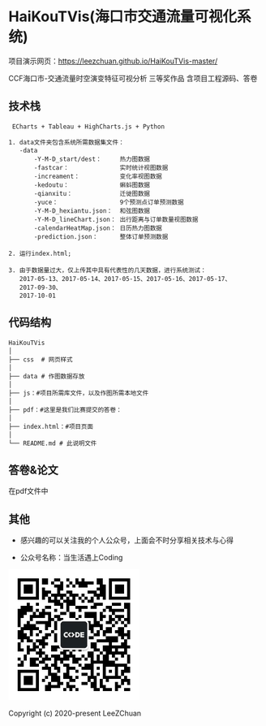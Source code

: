 # HaiKouTVis(海口市交通流量可视化系统)

项目演示网页：https://leezchuan.github.io/HaiKouTVis-master/

 CCF海口市-交通流量时空演变特征可视分析 三等奖作品 
 含项目工程源码、答卷

 ## 技术栈
     ECharts + Tableau + HighCharts.js + Python

`````
1. data文件夹包含系统所需数据集文件：
   -data   
       -Y-M-D_start/dest：     热力图数据
       -fastcar：              实时统计视图数据
       -increament：           变化率视图数据
       -kedoutu：              蝌蚪图数据
       -qianxitu：             迁徙图数据
       -yuce：                 9个预测点订单预测数据
       -Y-M-D_hexiantu.json：  和弦图数据
       -Y-M-D_lineChart.json： 出行距离与订单数量视图数据
       -calendarHeatMap.json： 日历热力图数据       
       -prediction.json：      整体订单预测数据

2. 运行index.html;

3. 由于数据量过大，仅上传其中具有代表性的几天数据，进行系统测试：
   2017-05-13、2017-05-14、2017-05-15、2017-05-16、2017-05-17、
   2017-09-30、
   2017-10-01
`````



## 代码结构
```
HaiKouTVis
│
├── css  # 网页样式
│ 
├── data # 作图数据存放
│ 
├── js：#项目所需库文件，以及作图所需本地文件
│ 
├── pdf：#这里是我们比赛提交的答卷：
│
├── index.html：#项目页面
│
└── README.md # 此说明文件
```

## 答卷&论文

在pdf文件中


## 其他

* 感兴趣的可以关注我的个人公众号，上面会不时分享相关技术与心得

* 公众号名称：当生活遇上Coding

![公众号](images/微信公众号.jpg)

Copyright (c) 2020-present LeeZChuan
